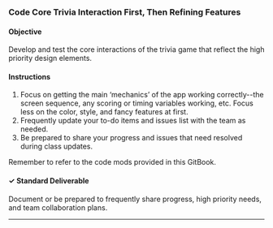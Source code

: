### Code Core Trivia Interaction First, Then Refining Features

#### Objective

Develop and test the core interactions of the trivia game that reflect the high priority design elements.

#### Instructions
1. Focus on getting the main ‘mechanics’ of the app working correctly--the screen sequence, any scoring or timing variables working, etc. Focus less on the color, style, and fancy features at first.  
2. Frequently update your to-do items and issues list with the team as needed. 
3. Be prepared to share your progress and issues that need resolved during class updates.

Remember to refer to the code mods provided in this GitBook.

#### ✓ Standard Deliverable

Document or be prepared to frequently share progress, high priority needs, and team collaboration plans.

---